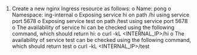 1.	Create a new nginx Ingress resource as follows: 
o	Name: pong 
o	Namespace: ing-internal 
o	Exposing service hi on path /hi using service port 5678
o	Exposing service test on path /test using service port 5678  
o	The availability of service hi can be checked using the following command, which should return hi: 
o	curl -kL <INTERNAL_IP>/hi 
o	The availability of service test can be checked using the following command, which should return test 
o	curl -kL <INTERNAL_IP>/test 

